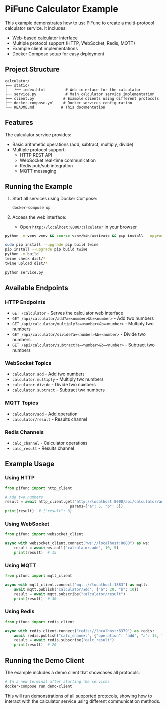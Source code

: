 # PiFunc Calculator Example

This example demonstrates how to use PiFunc to create a multi-protocol calculator service. It includes:
- Web-based calculator interface
- Multiple protocol support (HTTP, WebSocket, Redis, MQTT)
- Example client implementations
- Docker Compose setup for easy deployment

## Project Structure

```
calculator/
├── static/
│   └── index.html         # Web interface for the calculator
├── service.py             # Main calculator service implementation
├── client.py             # Example clients using different protocols
├── docker-compose.yml    # Docker services configuration
└── README.md            # This documentation
```

## Features

The calculator service provides:
- Basic arithmetic operations (add, subtract, multiply, divide)
- Multiple protocol support:
  - HTTP REST API
  - WebSocket real-time communication
  - Redis pub/sub integration
  - MQTT messaging

## Running the Example

1. Start all services using Docker Compose:
   ```bash
   docker-compose up
   ```

2. Access the web interface:
   - Open `http://localhost:8000/calculator` in your browser



```bash
python -m venv venv && source venv/bin/activate && pip install --upgrade pip && pip install -r requirements.txt
```

```bash
sudo pip install --upgrade pip build twine
pip install --upgrade pip build twine
python -m build
twine check dist/*
twine upload dist/*
```

```bash
python service.py
```

## Available Endpoints

### HTTP Endpoints

- `GET /calculator` - Serves the calculator web interface
- `GET /api/calculator/add?a=<number>&b=<number>` - Add two numbers
- `GET /api/calculator/multiply?a=<number>&b=<number>` - Multiply two numbers
- `GET /api/calculator/divide?a=<number>&b=<number>` - Divide two numbers
- `GET /api/calculator/subtract?a=<number>&b=<number>` - Subtract two numbers

### WebSocket Topics

- `calculator.add` - Add two numbers
- `calculator.multiply` - Multiply two numbers
- `calculator.divide` - Divide two numbers
- `calculator.subtract` - Subtract two numbers

### MQTT Topics

- `calculator/add` - Add operation
- `calculator/result` - Results channel

### Redis Channels

- `calc_channel` - Calculator operations
- `calc_result` - Results channel

## Example Usage

### Using HTTP

```python
from pifunc import http_client

# Add two numbers
result = await http_client.get("http://localhost:8000/api/calculator/add", 
                             params={"a": 5, "b": 3})
print(result)  # {"result": 8}
```

### Using WebSocket

```python
from pifunc import websocket_client

async with websocket_client.connect("ws://localhost:8080") as ws:
    result = await ws.call("calculator.add", 10, 5)
    print(result)  # 15
```

### Using MQTT

```python
from pifunc import mqtt_client

async with mqtt_client.connect("mqtt://localhost:1883") as mqtt:
    await mqtt.publish("calculator/add", {"a": 20, "b": 10})
    result = await mqtt.subscribe("calculator/result")
    print(result)  # 30
```

### Using Redis

```python
from pifunc import redis_client

async with redis_client.connect("redis://localhost:6379") as redis:
    await redis.publish("calc_channel", {"operation": "add", "a": 15, "b": 5})
    result = await redis.subscribe("calc_result")
    print(result)  # 20
```

## Running the Demo Client

The example includes a demo client that showcases all protocols:

```bash
# In a new terminal after starting the services
docker-compose run demo-client
```

This will run demonstrations of all supported protocols, showing how to interact with the calculator service using different communication methods.

